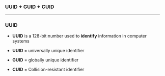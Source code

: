 ### UUID + GUID + CUID

-------------------------------------------------

### UUID
* **UUID** is a 128-bit number used to **identify** information in computer systems

* **UUID** = universally unique identifier
* **GUID** = globally unique identifier
* **CUID** = Collision-resistant identifier
